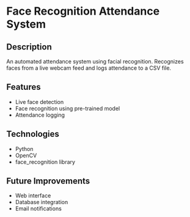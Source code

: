 # Face Recognition Attendance System

## Description

An automated attendance system using facial recognition. Recognizes faces from a live webcam feed and logs attendance to a CSV file.

## Features

-   Live face detection
-   Face recognition using pre-trained model
-   Attendance logging

## Technologies

-   Python
-   OpenCV
-   face_recognition library

## Future Improvements

-   Web interface
-   Database integration
-   Email notifications
